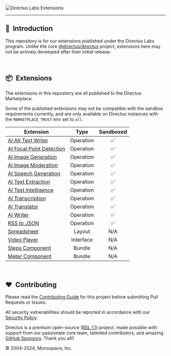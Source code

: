 ![Directus Labs Extensions](https://github.com/directus-labs/extensions/assets/1461554/aae72c6c-e47a-4a6f-968a-5cf1d6b5a73d)

---

## 🐰 &nbsp;Introduction

This repository is for our extensions published under the Directus Labs program. Unlike the core [@directus/directus](https://github.com/directus/directus) project, extensions here may not be actively developed after their initial release.

<br>

## 📦 &nbsp;Extensions

The extensions in this repository are all published to the Directus Marketplace.

Some of the published extensions may not be compatible with the sandbox requirements currently, and are only available on Directus instances with the `MARKETPLACE_TRUST` env set to `all`.

| Extension                                                                                                               |   Type    | Sandboxed |
| ----------------------------------------------------------------------------------------------------------------------- | :-------: | :-------: |
| [AI Alt Text Writer](//github.com/directus-labs/extensions/tree/main/packages/ai-alt-text-writer)                       | Operation |    ✅     |
| [AI Focal Point Detection](//github.com/directus-labs/extensions/tree/main/packages/ai-focal-point-detection-operation) | Operation |    ✅     |
| [AI Image Generation](//github.com/directus-labs/extensions/tree/main/packages/ai-image-generation-operation)           | Operation |    ✅     |
| [AI Image Moderation](//github.com/directus-labs/extensions/tree/main/packages/ai-image-moderation-operation)           | Operation |    ✅     |
| [AI Speech Generation](//github.com/directus-labs/extensions/tree/main/packages/ai-speech-generation-operation)         | Operation |    ✅     |
| [AI Text Extraction](//github.com/directus-labs/extensions/tree/main/packages/ai-text-extraction-operation)             | Operation |    ✅     |
| [AI Text Intelligence](//github.com/directus-labs/extensions/tree/main/packages/ai-text-intelligence-operation)         | Operation |    ✅     |
| [AI Transcription](//github.com/directus-labs/extensions/tree/main/packages/ai-transcription-operation)                 | Operation |    ✅     |
| [AI Translator](//github.com/directus-labs/extensions/tree/main/packages/ai-translator-operation)                       | Operation |    ✅     |
| [AI Writer](//github.com/directus-labs/extensions/tree/main/packages/ai-writer-operation)                               | Operation |    ✅     |
| [RSS to JSON](//github.com/directus-labs/extensions/tree/main/packages/rss-to-json-operation)                           | Operation |    ✅     |
| [Spreadsheet](//github.com/directus-labs/extensions/tree/main/packages/spreadsheet-layout)                              |  Layout   |    N/A    |
| [Video Player](//github.com/directus-labs/extensions/tree/main/packages/video-interface)                                | Interface |    N/A    |
| [Steps Component](//github.com/directus-labs/extensions/tree/main/packages/steps-component)                             |  Bundle   |    N/A    |
| [Meter Component](//github.com/directus-labs/extensions/tree/main/packages/meter-component)                             |  Bundle   |    N/A    |

<!-- Tentatively Upcoming - no promises!

| [AI Research](//github.com/directus-labs/extensions/tree/main/packages/ai-research-interface) | Interface | Planned | N/A |
| [-------------------------------------------------------------------------------------------) | I-------e | P-----d | N-A |

-->

<br>

## ❤️ &nbsp;Contributing

Please read the [Contributing Guide](//github.com/directus-labs/extensions/blob/main/contributing.md) for this project before submitting Pull Requests or Issues.

All security vulnerabilities should be reported in accordance with our [Security Policy](//docs.directus.io/contributing/introduction.html#report-security-vulnerability).

Directus is a premium open-source ([BSL 1.1](//github.com/directus/directus/blob/main/license)) project, made possible with support from our passionate core team, talented contributors, and amazing [GitHub Sponsors](//github.com/sponsors/directus). Thank you all!!

© 2004-2024, Monospace, Inc.
